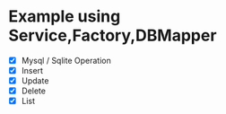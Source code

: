 Example using Service,Factory,DBMapper
=====================================

- [x] Mysql / Sqlite Operation
- [x] Insert
- [x] Update
- [x] Delete
- [x] List
